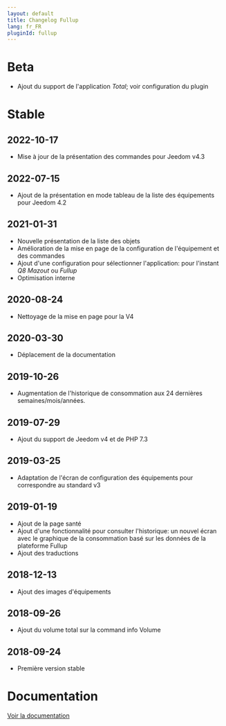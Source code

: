 ```yaml
---
layout: default
title: Changelog Fullup
lang: fr_FR
pluginId: fullup
---
```


# Beta

- Ajout du support de l'application _Total_; voir configuration du plugin

# Stable

## 2022-10-17

- Mise à jour de la présentation des commandes pour Jeedom v4.3

## 2022-07-15

- Ajout de la présentation en mode tableau de la liste des équipements pour Jeedom 4.2

## 2021-01-31

- Nouvelle présentation de la liste des objets
- Amélioration de la mise en page de la configuration de l'équipement et des commandes
- Ajout d'une configuration pour sélectionner l'application: pour l'instant _Q8 Mazout_ ou _Fullup_
- Optimisation interne

## 2020-08-24

- Nettoyage de la mise en page pour la V4

## 2020-03-30

- Déplacement de la documentation

## 2019-10-26

- Augmentation de l'historique de consommation aux 24 dernières semaines/mois/années.

## 2019-07-29

- Ajout du support de Jeedom v4 et de PHP 7.3

## 2019-03-25

- Adaptation de l'écran de configuration des équipements pour correspondre au standard v3

## 2019-01-19

- Ajout de la page santé
- Ajout d'une fonctionnalité pour consulter l'historique: un nouvel écran avec le graphique de la consommation basé sur les données de la plateforme Fullup
- Ajout des traductions

## 2018-12-13

- Ajout des images d'équipements

## 2018-09-26

- Ajout du volume total sur la command info Volume

## 2018-09-24

- Première version stable

# Documentation

[Voir la documentation]({{site.baseurl}}/{{page.pluginId}}/{{page.lang}})
